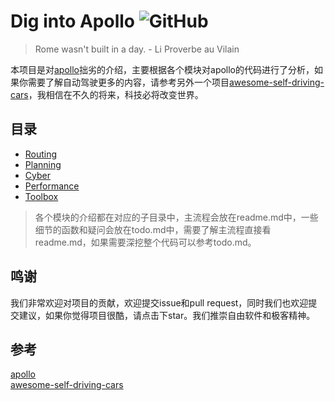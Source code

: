 # Dig into Apollo ![GitHub](https://img.shields.io/github/license/daohu527/Dig-into-Apollo.svg?style=popout)

> Rome wasn't built in a day. - Li Proverbe au Vilain

本项目是对[apollo](https://github.com/ApolloAuto/apollo)拙劣的介绍，主要根据各个模块对apollo的代码进行了分析，如果你需要了解自动驾驶更多的内容，请参考另外一个项目[awesome-self-driving-cars](https://github.com/daohu527/awesome-self-driving-cars)，我相信在不久的将来，科技必将改变世界。  


## 目录
- [Routing](routing)
- [Planning](https://github.com/daohu527/Dig-into-Apollo/tree/master/planning#dig-into-apollo---planning-)
- [Cyber](https://github.com/daohu527/Dig-into-Apollo/tree/master/cyber#dig-into-apollo---cyber-)
- [Performance](https://github.com/daohu527/Dig-into-Apollo/tree/master/performance#dig-into-apollo---performance-)
- [Toolbox](https://github.com/daohu527/Dig-into-Apollo/tree/master/toolbox#toolbox)



> 各个模块的介绍都在对应的子目录中，主流程会放在readme.md中，一些细节的函数和疑问会放在todo.md中，需要了解主流程直接看readme.md，如果需要深挖整个代码可以参考todo.md。

## 鸣谢
我们非常欢迎对项目的贡献，欢迎提交issue和pull request，同时我们也欢迎提交建议，如果你觉得项目很酷，请点击下star。我们推崇自由软件和极客精神。



## 参考
[apollo](https://github.com/ApolloAuto/apollo)  
[awesome-self-driving-cars](https://github.com/daohu527/awesome-self-driving-cars)  

